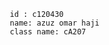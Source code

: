                             id : c120430
                            name: azuz omar haji
                            class name: cA207
                            
